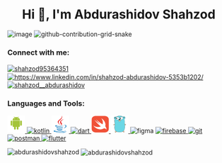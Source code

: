 <h1 align="center">Hi 👋, I'm Abdurashidov Shahzod</h1>

![image](https://user-images.githubusercontent.com/61906391/104982286-28881580-5a2c-11eb-83b3-1c5b95566b64.png)
![github-contribution-grid-snake](https://user-images.githubusercontent.com/61906391/214832114-f0a347b5-5c5b-429d-8e98-3539be67014c.svg)



<h3 align="left">Connect with me:</h3>
<p align="left">
<a href="https://twitter.com/shahzod95364351" target="blank"><img align="center" src="https://cdn.jsdelivr.net/npm/simple-icons@3.0.1/icons/twitter.svg" alt="shahzod95364351" height="30" width="40" /></a>
<a href="https://linkedin.com/in/https://www.linkedin.com/in/shahzod-abdurashidov-5353b1202/" target="blank"><img align="center" src="https://cdn.jsdelivr.net/npm/simple-icons@3.0.1/icons/linkedin.svg" alt="https://www.linkedin.com/in/shahzod-abdurashidov-5353b1202/" height="30" width="40" /></a>
<a href="https://instagram.com/shahzod__abdurashidov" target="blank"><img align="center" src="https://cdn.jsdelivr.net/npm/simple-icons@3.0.1/icons/instagram.svg" alt="shahzod__abdurashidov" height="30" width="40" /></a>
</p>

<h3 align="left">Languages and Tools:</h3>
<p align="left"> <a href="https://developer.android.com" target="_blank"> <img src="https://raw.githubusercontent.com/devicons/devicon/master/icons/android/android-original-wordmark.svg" alt="android" width="40" height="40"/> </a><a href="https://kotlinlang.org" target="_blank"> <img src="https://www.vectorlogo.zone/logos/kotlinlang/kotlinlang-icon.svg" alt="kotlin" width="40" height="40"/> <a href="https://www.java.com" target="_blank"> <img src="https://raw.githubusercontent.com/devicons/devicon/master/icons/java/java-original.svg" alt="java" width="40" height="40"/> </a>  <a href="https://dart.dev" target="_blank" rel="noreferrer"> <img src="https://www.vectorlogo.zone/logos/dartlang/dartlang-icon.svg" alt="dart" width="40" height="40"/></a><a href="https://developer.apple.com/swift/" target="_blank"> <img src="https://raw.githubusercontent.com/devicons/devicon/master/icons/swift/swift-original.svg" alt="swift" width="40" height="40"/> <a href="https://golang.org" target="_blank" rel="noreferrer"> <img src="https://raw.githubusercontent.com/devicons/devicon/master/icons/go/go-original.svg" alt="go" width="40" height="40"/> </a> </a></a <a href="https://www.figma.com/" target="_blank"> <img src="https://www.vectorlogo.zone/logos/figma/figma-icon.svg" alt="figma" width="40" height="40"/> </a> <a href="https://firebase.google.com/" target="_blank"> <img src="https://www.vectorlogo.zone/logos/firebase/firebase-icon.svg" alt="firebase" width="40" height="40"/> </a> <a href="https://git-scm.com/" target="_blank"> <img src="https://www.vectorlogo.zone/logos/git-scm/git-scm-icon.svg" alt="git" width="40" height="40"/> </a>  <a href="https://postman.com" target="_blank"> <img src="https://www.vectorlogo.zone/logos/getpostman/getpostman-icon.svg" alt="postman" width="40" height="40"/> </a>  <a href="https://flutter.dev" target="_blank" rel="noreferrer"> <img src="https://www.vectorlogo.zone/logos/flutterio/flutterio-icon.svg" alt="flutter" width="40" height="40"/>  </a> </p>

<p><img align="left" src="https://github-readme-stats.vercel.app/api/top-langs?username=abdurashidovshahzod&show_icons=true&locale=en&layout=compact" alt="abdurashidovshahzod" /></p>


<p>&nbsp;<img align="center" src="https://github-readme-stats.vercel.app/api?username=abdurashidovshahzod&show_icons=true&locale=en" alt="abdurashidovshahzod" /></p>
